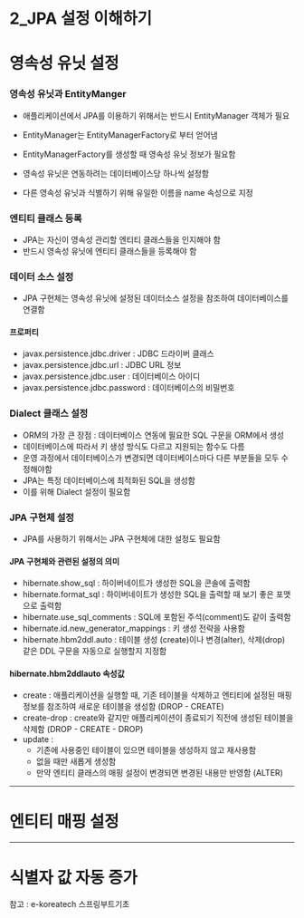 # 2_JPA 설정 이해하기

# 영속성 유닛 설정

### 영속성 유닛과 EntityManger

- 애플리케이션에서 JPA를 이용하기 위해서는 반드시 EntityManager 객체가 필요
- EntityManager는 EntityManagerFactory로 부터 얻어냄
- EntityManagerFactory를 생성할 때 영속성 유닛 정보가 필요함

- 영속성 유닛은 연동하려는 데이터베이스당 하나씩 설정함
- 다른 영속성 유닛과 식별하기 위해 유일한 이름을 name 속성으로 지정

### 엔티티 클래스 등록

- JPA는 자신이 영속성 관리할 엔티티 클래스들을 인지해야 함
- 반드시 영속성 유닛에 엔티티 클래스들을 등록해야 함

### 데이터 소스 설정

- JPA 구현체는 영속성 유닛에 설정된 데이터소스 설정을 참조하여 데이터베이스를 연결함

#### 프로퍼티

- javax.persistence.jdbc.driver : JDBC 드라이버 클래스
- javax.persistence.jdbc.url : JDBC URL 정보
- javax.persistence.jdbc.user : 데이터베이스 아이디
- javax.persistence.jdbc.password : 데이터베이스의 비밀번호

### Dialect 클래스 설정

- ORM의 가장 큰 장점 : 데이터베이스 연동에 필요한 SQL 구문을 ORM에서 생성
- 데이터베이스에 따라서 키 생성 방식도 다르고 지원되는 함수도 다름
- 운영 과정에서 데이터베이스가 변경되면 데이터베이스마다 다른 부분들을 모두 수정해야함
- JPA는 특정 데이터베이스에 최적화된 SQL을 생성함
- 이를 위해 Dialect 설정이 필요함

### JPA 구현체 설정

- JPA를 사용하기 위해서는 JPA 구현체에 대한 설정도 필요함

#### JPA 구현체와 관련된 설정의 의미

- hibernate.show_sql : 하이버네이트가 생성한 SQL을 콘솔에 출력함
- hibernate.format_sql : 하이버네이트가 생성한 SQL을 출력할 때 보기 좋은 포맷으로 출력함
- hibernate.use_sql_comments : SQL에 포함된 주석(comment)도 같이 출력함
- hibernate.id.new_generator_mappings : 키 생성 전략을 사용함
- hibernate.hbm2ddl.auto : 테이블 생성 (create)이나 변경(alter), 삭제(drop) 같은 DDL 구문을 자동으로 실행할지 지정함

#### hibernate.hbm2ddlauto 속성값

- create : 애플리케이션을 실행할 때, 기존 테이블을 삭제하고 엔티티에 설정된 매핑 정보를 참조하여 새로운 테이블을 생성함 (DROP - CREATE)
- create-drop : create와 같지만 애플리케이션이 종료되기 직전에 생성된 테이블을 삭제함 (DROP - CREATE - DROP)
- update :
  - 기존에 사용중인 테이블이 있으면 테이블을 생성하지 않고 재사용함
  - 없을 때만 새롭게 생성함
  - 만약 엔티티 클래스의 매핑 설정이 변경되면 변경된 내용만 반영함 (ALTER)

---

# 엔티티 매핑 설정

---

# 식별자 값 자동 증가

참고 : e-koreatech 스프링부트기초
